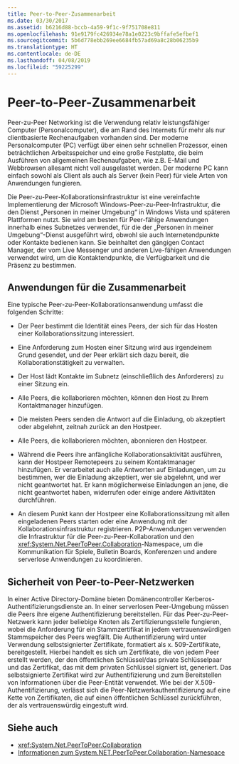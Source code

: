 ```yaml
---
title: Peer-to-Peer-Zusammenarbeit
ms.date: 03/30/2017
ms.assetid: b6216d88-bccb-4a59-9f1c-9f751708e811
ms.openlocfilehash: 91e9179fc426934e78a1e0223c9bffafe5efbef1
ms.sourcegitcommit: 5b6d778ebb269ee6684fb57ad69a8c28b06235b9
ms.translationtype: HT
ms.contentlocale: de-DE
ms.lasthandoff: 04/08/2019
ms.locfileid: "59225299"
---
```

# <a name="peer-to-peer-collaboration"></a>Peer-to-Peer-Zusammenarbeit

Peer-zu-Peer Networking ist die Verwendung relativ leistungsfähiger Computer (Personalcomputer), die am Rand des Internets für mehr als nur clientbasierte Rechenaufgaben vorhanden sind. Der moderne Personalcomputer (PC) verfügt über einen sehr schnellen Prozessor, einen beträchtlichen Arbeitsspeicher und eine große Festplatte, die beim Ausführen von allgemeinen Rechenaufgaben, wie z.B. E-Mail und Webbrowsen allesamt nicht voll ausgelastet werden. Der moderne PC kann einfach sowohl als Client als auch als Server (kein Peer) für viele Arten von Anwendungen fungieren.  
  
Die Peer-zu-Peer-Kollaborationsinfrastruktur ist eine vereinfachte Implementierung der Microsoft Windows-Peer-zu-Peer-Infrastruktur, die den Dienst „Personen in meiner Umgebung“ in Windows Vista und späteren Plattformen nutzt. Sie wird am besten für Peer-fähige Anwendungen innerhalb eines Subnetzes verwendet, für die der „Personen in meiner Umgebung“-Dienst ausgeführt wird, obwohl sie auch Internetendpunkte oder Kontakte bedienen kann. Sie beinhaltet den gängigen Contact Manager, der vom Live Messenger und anderen Live-fähigen Anwendungen verwendet wird, um die Kontaktendpunkte, die Verfügbarkeit und die Präsenz zu bestimmen.  
  
## <a name="collaboration-applications"></a>Anwendungen für die Zusammenarbeit

 Eine typische Peer-zu-Peer-Kollaborationsanwendung umfasst die folgenden Schritte:  
  
-   Der Peer bestimmt die Identität eines Peers, der sich für das Hosten einer Kollaborationssitzung interessiert.  
  
-   Eine Anforderung zum Hosten einer Sitzung wird aus irgendeinem Grund gesendet, und der Peer erklärt sich dazu bereit, die Kollaborationstätigkeit zu verwalten.  
  
-   Der Host lädt Kontakte im Subnetz (einschließlich des Anforderers) zu einer Sitzung ein.  
  
-   Alle Peers, die kollaborieren möchten, können den Host zu Ihrem Kontaktmanager hinzufügen.  
  
-   Die meisten Peers senden die Antwort auf die Einladung, ob akzeptiert oder abgelehnt, zeitnah zurück an den Hostpeer.  
  
-   Alle Peers, die kollaborieren möchten, abonnieren den Hostpeer.  
  
-   Während die Peers ihre anfängliche Kollaborationsaktivität ausführen, kann der Hostpeer Remotepeers zu seinem Kontaktmanager hinzufügen. Er verarbeitet auch alle Antworten auf Einladungen, um zu bestimmen, wer die Einladung akzeptiert, wer sie abgelehnt, und wer nicht geantwortet hat.  Er kann möglicherweise Einladungen an jene, die nicht geantwortet haben, widerrufen oder einige andere Aktivitäten durchführen.  
  
-   An diesem Punkt kann der Hostpeer eine Kollaborationssitzung mit allen eingeladenen Peers starten oder eine Anwendung mit der Kollaborationsinfrastruktur registrieren.  P2P-Anwendungen verwenden die Infrastruktur für die Peer-zu-Peer-Kollaboration und den <xref:System.Net.PeerToPeer.Collaboration>-Namespace, um die Kommunikation für Spiele, Bulletin Boards, Konferenzen und andere serverlose Anwendungen zu koordinieren.  
  
## <a name="peer-to-peer-networking-security"></a>Sicherheit von Peer-to-Peer-Netzwerken  

 In einer Active Directory-Domäne bieten Domänencontroller Kerberos-Authentifizierungsdienste an. In einer serverlosen Peer-Umgebung müssen die Peers ihre eigene Authentifizierung bereitstellen. Für das Peer-zu-Peer-Netzwerk kann jeder beliebige Knoten als Zertifizierungsstelle fungieren, wobei die Anforderung für ein Stammzertifikat in jedem vertrauenswürdigen Stammspeicher des Peers wegfällt. Die Authentifizierung wird unter Verwendung selbstsignierter Zertifikate, formatiert als x. 509-Zertifikate, bereitgestellt. Hierbei handelt es sich um Zertifikate, die von jedem Peer erstellt werden, der den öffentlichen Schlüssel/das private Schlüsselpaar und das Zertifikat, das mit dem privaten Schlüssel signiert ist, generiert. Das selbstsignierte Zertifikat wird zur Authentifizierung und zum Bereitstellen von Informationen über die Peer-Entität verwendet. Wie bei der X.509-Authentifizierung, verlässt sich die Peer-Netzwerkauthentifizierung auf eine Kette von Zertifikaten, die auf einen öffentlichen Schlüssel zurückführen, der als vertrauenswürdig eingestuft wird.  
  
## <a name="see-also"></a>Siehe auch

- <xref:System.Net.PeerToPeer.Collaboration>
- [Informationen zum System.NET.PeerToPeer.Collaboration-Namespace](../../../docs/framework/network-programming/about-the-system-net-peertopeer-collaboration-namespace.md)
